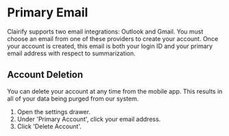 # Primary Email

Clairify supports two email integrations: Outlook and Gmail. You must choose an email from one of these providers to create your account. Once your account is created, this email is both your login ID and your primary email address with respect to summarization.

## Account Deletion

You can delete your account at any time from the mobile app. This results in all of your data being purged from our system.

1. Open the settings drawer.
2. Under 'Primary Account', click your email address.
3. Click 'Delete Account'.